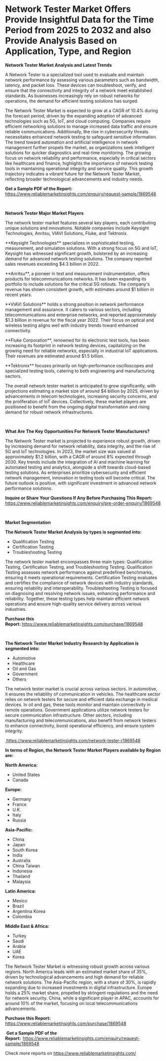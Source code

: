 <p><h1>Network Tester Market Offers Provide Insightful Data for the Time Period from 2025 to 2032 and also Provide Analysis Based on Application, Type, and Region</h1></p><p><strong>Network Tester Market Analysis and Latest Trends</strong></p>
<p><p>A Network Tester is a specialized tool used to evaluate and maintain network performance by assessing various parameters such as bandwidth, latency, and packet loss. These devices can troubleshoot, verify, and ensure that the connectivity and integrity of a network meet established standards. As businesses increasingly rely on robust networks for operations, the demand for efficient testing solutions has surged.</p><p>The Network Tester Market is expected to grow at a CAGR of 10.4% during the forecast period, driven by the expanding adoption of advanced technologies such as 5G, IoT, and cloud computing. Companies require efficient networking solutions to manage increased data traffic and ensure reliable communications. Additionally, the rise in cybersecurity threats necessitates enhanced network testing to safeguard sensitive information. The trend toward automation and artificial intelligence in network management further propels the market, as organizations seek intelligent solutions for quicker diagnostics and real-time monitoring. The growing focus on network reliability and performance, especially in critical sectors like healthcare and finance, highlights the importance of network testing tools in maintaining operational integrity and service quality. This growth trajectory indicates a vibrant future for the Network Tester Market, reflecting broader technological advancements and industry needs.</p></p>
<p><strong>Get a Sample PDF of the Report:&nbsp;</strong> <a href="https://www.reliablemarketinsights.com/enquiry/request-sample/1869548?utm_campaign=2102&utm_medium=2&utm_source=Github&utm_content=ia&utm_term=08042025&utm_id=network-tester">https://www.reliablemarketinsights.com/enquiry/request-sample/1869548</a></p>
<p>&nbsp;</p>
<p><strong>Network Tester Major Market Players</strong></p>
<p><p>The network tester market features several key players, each contributing unique solutions and innovations. Notable companies include Keysight Technologies, Anritsu, VIAVI Solutions, Fluke, and Tektronix.</p><p>**Keysight Technologies** specializes in sophisticated testing, measurement, and simulation solutions. With a strong focus on 5G and IoT, Keysight has witnessed significant growth, bolstered by an increasing demand for advanced network testing solutions. The company reported sales revenues exceeding $4.3 billion in 2022.</p><p>**Anritsu**, a pioneer in test and measurement instrumentation, offers products for telecommunications networks. It has been expanding its portfolio to include solutions for the critical 5G rollouts. The company's revenue has shown consistent growth, with estimates around $1 billion in recent years.</p><p>**VIAVI Solutions** holds a strong position in network performance management and assurance. It caters to various sectors, including telecommunications and enterprise networks, and reported approximately $1.3 billion in revenue for the fiscal year 2022. Their focus on optical and wireless testing aligns well with industry trends toward enhanced connectivity.</p><p>**Fluke Corporation**, renowned for its electronic test tools, has been increasing its footprint in network testing devices, capitalizing on the growing need for reliable networks, especially in industrial IoT applications. Their revenues are estimated around $1.5 billion.</p><p>**Tektronix** focuses primarily on high-performance oscilloscopes and specialized testing tools, catering to both engineering and manufacturing sectors. </p><p>The overall network tester market is anticipated to grow significantly, with projections estimating a market size of around $4 billion by 2025, driven by advancements in telecom technologies, increasing security concerns, and the proliferation of IoT devices. Collectively, these market players are positioned to benefit from the ongoing digital transformation and rising demand for robust network infrastructures.</p></p>
<p>&nbsp;</p>
<p><strong>What Are The Key Opportunities For Network Tester Manufacturers?</strong></p>
<p><p>The Network Tester market is projected to experience robust growth, driven by increasing demand for network reliability, data integrity, and the rise of 5G and IoT technologies. In 2023, the market size was valued at approximately $1.2 billion, with a CAGR of around 8% expected through 2030. Key trends include the integration of AI and machine learning for automated testing and analytics, alongside a shift towards cloud-based testing solutions. As enterprises prioritize cybersecurity and efficient network management, innovation in testing tools will become critical. The future outlook is positive, with significant investment in advanced network performance solutions.</p></p>
<p><strong>Inquire or Share Your Questions If Any Before Purchasing This Report:</strong> <a href="https://www.reliablemarketinsights.com/enquiry/pre-order-enquiry/1869548?utm_campaign=2102&utm_medium=2&utm_source=Github&utm_content=ia&utm_term=08042025&utm_id=network-tester">https://www.reliablemarketinsights.com/enquiry/pre-order-enquiry/1869548</a></p>
<p>&nbsp;</p>
<p><strong>Market Segmentation</strong></p>
<p><strong>The Network Tester Market Analysis by types is segmented into:</strong></p>
<p><ul><li>Qualification Testing</li><li>Certification Testing</li><li>Troubleshooting Testing</li></ul></p>
<p><p>The network tester market encompasses three main types: Qualification Testing, Certification Testing, and Troubleshooting Testing. Qualification Testing assesses network performance against predefined benchmarks, ensuring it meets operational requirements. Certification Testing evaluates and certifies the compliance of network devices with industry standards, ensuring reliability and interoperability. Troubleshooting Testing is focused on diagnosing and resolving network issues, enhancing performance and reliability. Together, these testing types help maintain efficient network operations and ensure high-quality service delivery across various industries.</p></p>
<p><strong>Purchase this Report:&nbsp;</strong><a href="https://www.reliablemarketinsights.com/purchase/1869548?utm_campaign=2102&utm_medium=2&utm_source=Github&utm_content=ia&utm_term=08042025&utm_id=network-tester">https://www.reliablemarketinsights.com/purchase/1869548</a></p>
<p>&nbsp;</p>
<p><strong>The Network Tester Market Industry Research by Application is segmented into:</strong></p>
<p><ul><li>Automotive</li><li>Healthcare</li><li>Oil and Gas</li><li>Government</li><li>Others</li></ul></p>
<p><p>The network tester market is crucial across various sectors. In automotive, it ensures the reliability of communication in vehicles. The healthcare sector relies on network testers for secure and efficient data exchange in medical devices. In oil and gas, these tools monitor and maintain connectivity in remote operations. Government applications utilize network testers for secure communication infrastructure. Other sectors, including manufacturing and telecommunications, also benefit from network testers to enhance connectivity, boost operational efficiency, and ensure system integrity.</p></p>
<p><a href="https://www.reliablemarketinsights.com/network-tester-r1869548?utm_campaign=2102&utm_medium=2&utm_source=Github&utm_content=ia&utm_term=08042025&utm_id=network-tester">&nbsp;https://www.reliablemarketinsights.com/network-tester-r1869548</a></p>
<p><strong>In terms of Region, the Network Tester Market Players available by Region are:</strong></p>
<p>
    <p> <strong> North America: </strong>
        <ul>
            <li>United States</li>
            <li>Canada</li>
        </ul>
        </p> 
    <p> <strong> Europe: </strong>
        <ul>
            <li>Germany</li>
            <li>France</li>
            <li>U.K.</li>
            <li>Italy</li>
            <li>Russia</li>
        </ul>
        </p> 
    <p> <strong> Asia-Pacific: </strong>
        <ul>
            <li>China</li>
            <li>Japan</li>
            <li>South Korea</li>
            <li>India</li>
            <li>Australia</li>
            <li>China Taiwan</li>
            <li>Indonesia</li>
            <li>Thailand</li>
            <li>Malaysia</li>
        </ul>
        </p> 
    <p> <strong> Latin America: </strong>
        <ul>
            <li>Mexico</li>
            <li>Brazil</li>
            <li>Argentina Korea</li>
            <li>Colombia</li>
        </ul>
        </p> 
    <p> <strong> Middle East & Africa: </strong>
        <ul>
            <li>Turkey</li>
            <li>Saudi</li>
            <li>Arabia</li>
            <li>UAE</li>
            <li>Korea</li>
        </ul>
    </p>
    </p>
<p><p>The Network Tester Market is witnessing robust growth across various regions. North America leads with an estimated market share of 35%, driven by technological advancements and high demand for reliable network solutions. The Asia-Pacific region, with a share of 30%, is rapidly expanding due to increased investments in digital infrastructure. Europe holds a 25% market share, propelled by stringent regulations and the need for network security. China, while a significant player in APAC, accounts for around 10% of the market, focusing on local telecommunications advancements.</p></p>
<p><strong>Purchase this Report: </strong><a href="https://www.reliablemarketinsights.com/purchase/1869548?utm_campaign=2102&utm_medium=2&utm_source=Github&utm_content=ia&utm_term=08042025&utm_id=network-tester">https://www.reliablemarketinsights.com/purchase/1869548</a></p>
<p>&nbsp;<strong>Get a Sample PDF of the Report:&nbsp;&nbsp;</strong><a href="https://www.reliablemarketinsights.com/enquiry/request-sample/1869548?utm_campaign=2102&utm_medium=2&utm_source=Github&utm_content=ia&utm_term=08042025&utm_id=network-tester">https://www.reliablemarketinsights.com/enquiry/request-sample/1869548</a></p>
<p><strong></strong></p>
<p>Check more reports on <a href="https://www.reliablemarketinsights.com/?utm_campaign=2102&utm_medium=2&utm_source=Github&utm_content=ia&utm_term=08042025&utm_id=network-tester">https://www.reliablemarketinsights.com/</a></p>
